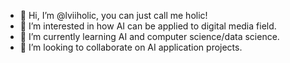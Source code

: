 - 👋 Hi, I’m @lviiholic, you can just call me holic!
- 👀 I’m interested in how AI can be applied to digital media field.
- 🌱 I’m currently learning AI and computer science/data science.
- 💞️ I’m looking to collaborate on AI application projects.

<!---
lviiholic/lviiholic is a ✨ special ✨ repository because its `README.md` (this file) appears on your GitHub profile.
You can click the Preview link to take a look at your changes.
--->

